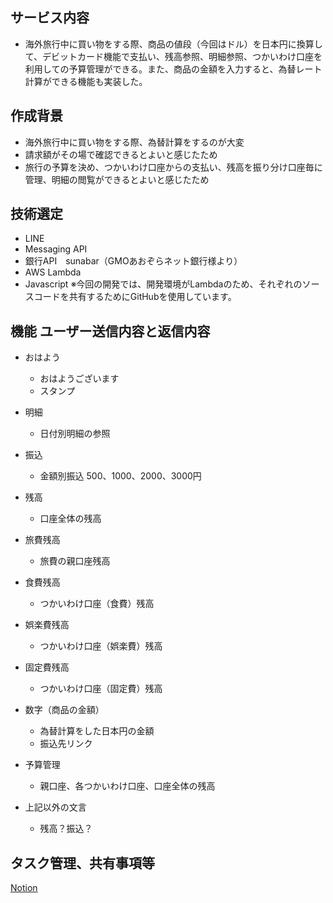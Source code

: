 ## サービス内容
- 海外旅行中に買い物をする際、商品の値段（今回はドル）を日本円に換算して、デビットカード機能で支払い、残高参照、明細参照、つかいわけ口座を利用しての予算管理ができる。また、商品の金額を入力すると、為替レート計算ができる機能も実装した。


## 作成背景
- 海外旅行中に買い物をする際、為替計算をするのが大変
- 請求額がその場で確認できるとよいと感じたため
- 旅行の予算を決め、つかいわけ口座からの支払い、残高を振り分け口座毎に管理、明細の閲覧ができるとよいと感じたため


## 技術選定
- LINE
- Messaging API
- 銀行API　sunabar（GMOあおぞらネット銀行様より）
- AWS Lambda
- Javascript
※今回の開発では、開発環境がLambdaのため、それぞれのソースコードを共有するためにGitHubを使用しています。


## 機能   ユーザー送信内容と返信内容
- おはよう
    - おはようございます
    - スタンプ

- 明細
    - 日付別明細の参照

- 振込
    - 金額別振込  500、1000、2000、3000円

- 残高
    - 口座全体の残高

- 旅費残高
    - 旅費の親口座残高

- 食費残高
    - つかいわけ口座（食費）残高

- 娯楽費残高
    - つかいわけ口座（娯楽費）残高

- 固定費残高
    - つかいわけ口座（固定費）残高

- 数字（商品の金額）
    - 為替計算をした日本円の金額
    - 振込先リンク

- 予算管理
    - 親口座、各つかいわけ口座、口座全体の残高

- 上記以外の文言
    - 残高？振込？


## タスク管理、共有事項等
[Notion](https://www.notion.so/GMO-1af7554b551f4c2aa134bfcc0c3cc4a8)
